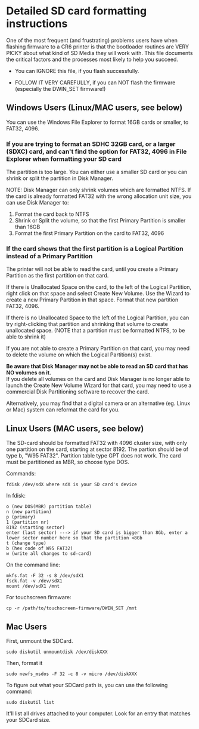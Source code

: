 # Detailed SD card formatting instructions

One of the most frequent (and frustrating) problems users have when flashing firmware to a CR6 printer is that the bootloader routines are VERY PICKY about what kind of SD Media they will work with.  This file documents the critical factors and the processes most likely to help you succeed.  

- You can IGNORE this file, if you flash successfully.  

- FOLLOW IT VERY CAREFULLY, if you can NOT flash the firmware (especially the DWIN_SET firmware!)

## Windows Users (Linux/MAC users, see below)

You can use the Windows File Explorer to format 16GB cards or smaller, to FAT32, 4096.

### If you are trying to format an SDHC 32GB card, or a larger (SDXC) card, and can't find the option for FAT32, 4096 in File Explorer when formatting your SD card
The partition is too large.  You can either use a smaller SD card or you can shrink or split the partition in Disk Manager.

NOTE: Disk Manager can only shrink volumes which are formatted NTFS.  If the card is already formatted FAT32 with the wrong allocation unit size, you can use Disk Manager to:

1. Format the card back to NTFS
2. Shrink or Split the volume, so that the first Primary Partition is smaller than 16GB
3. Format the first Primary Partition on the card to FAT32, 4096


### If the card shows that the first partition is a Logical Partition instead of a Primary Partition
The printer will not be able to read the card, until you create a Primary Partition as the first partition on that card.

If there is Unallocated Space on the card, to the left of the Logical Partition, right click on that space and select Create New Volume.  Use the Wizard to create a new Primary Partition in that space.  Format that new partition FAT32, 4096.

If there is no Unallocated Space to the left of the Logical Partition, you can try right-clicking that partition and shrinking that volume to create unallocated space. (NOTE that a partition must be formatted NTFS, to be able to shrink it)

If you are not able to create a Primary Partition on that card, you may need to delete the volume on which the Logical Partition(s) exist. 

**Be aware that Disk Manager may not be able to read an SD card that has NO volumes on it.**  
If you delete all volumes on the card and Disk Manager is no longer able to launch the Create New Volume Wizard for that card, you may need to use a commercial Disk Partitioning software to recover the card. 

Alternatively, you may find that a digital camera or an alternative (eg. Linux or Mac) system can reformat the card for you.


## Linux Users (MAC users, see below)

The SD-card should be formatted FAT32 with 4096 cluster size, with only one partition on the card, starting at sector 8192. The partion should be of type b, "W95 FAT32". Partition table type GPT does not work. The card must be partitioned as MBR, so choose type DOS.

Commands:
	
	fdisk /dev/sdX where sdX is your SD card's device
	
In fdisk:

	o (new DOS(MBR) partition table)
	n (new partition)
	p (primary)
	1 (partition nr)
	8192 (starting sector)
	enter (last sector) ---> if your SD card is bigger than 8Gb, enter a lower sector number here so that the partition <8Gb
	t (change type)
	b (hex code of W95 FAT32)
	w (write all changes to sd-card)

On the command line:

	mkfs.fat -F 32 -s 8 /dev/sdX1
	fsck.fat -v /dev/sdX1
	mount /dev/sdX1 /mnt

For touchscreen firmware:

	cp -r /path/to/touchscreen-firmware/DWIN_SET /mnt

## Mac Users

First, unmount the SDCard.

    sudo diskutil unmountdisk /dev/diskXXX

Then, format it

    sudo newfs_msdos -F 32 -c 8 -v micro /dev/diskXXX

To figure out what your SDCard path is, you can use the following command:

    sudo diskutil list

It'll list all drives attached to your computer. Look for an entry that matches your SDCard size.